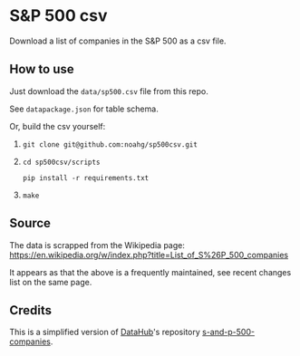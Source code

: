 # S&P 500 csv
Download a list of companies in the S&P 500 as a csv file. 



## How to use
Just download the `data/sp500.csv` file from this repo.

See `datapackage.json` for table schema.

Or, build the csv yourself:

1. `git clone git@github.com:noahg/sp500csv.git`

2.  `cd sp500csv/scripts`

    `pip install -r requirements.txt`

3. `make`

## Source
The data is scrapped from the Wikipedia page: https://en.wikipedia.org/w/index.php?title=List_of_S%26P_500_companies

It appears as that the above is a frequently maintained, see recent changes list on the same page.

## Credits
This is a simplified version of [DataHub](https://datahub.io/)'s repository [s-and-p-500-companies](https://github.com/datasets/s-and-p-500-companies). 